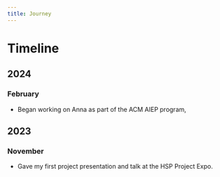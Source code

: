 ```yaml
---
title: Journey
---
```


# Timeline

## 2024

### February

- Began working on Anna as part of the ACM AIEP program,

## 2023

### November

- Gave my first project presentation and talk at the HSP Project Expo.
